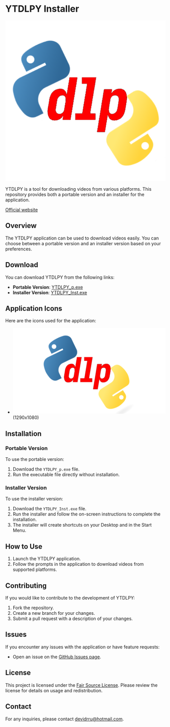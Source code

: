 # YTDLPY Installer

![YTDLPY Logo](https://github.com/dddevid/YTDLPY/blob/main/icons/YTDLPY%20Logo.png?raw=true)  

YTDLPY is a tool for downloading videos from various platforms. This repository provides both a portable version and an installer for the application.

[Official website](https://dddevid.github.io/YTDLPY/)

## Overview

The YTDLPY application can be used to download videos easily. You can choose between a portable version and an installer version based on your preferences.

## Download

You can download YTDLPY from the following links:

- **Portable Version**: [YTDLPY_p.exe](https://www.dropbox.com/scl/fi/5tkvqe8yeya552rv2rbog/YTDLPY.exe?rlkey=3bmrkdx5dw8elhul701a6dkn0&st=7wserins&dl=1)
- **Installer Version**: [YTDLPY_Inst.exe](https://github.com/dddevid/YTDLPY/releases/download/v1/YTDLPY_Inst.exe)

## Application Icons

Here are the icons used for the application:

- ![YTDLPY Icon](https://github.com/dddevid/YTDLPY/blob/main/icons/YTDLPY.png?raw=true) (1290x1080)

## Installation

### Portable Version

To use the portable version:
1. Download the `YTDLPY_p.exe` file.
2. Run the executable file directly without installation.

### Installer Version

To use the installer version:
1. Download the `YTDLPY_Inst.exe` file.
2. Run the installer and follow the on-screen instructions to complete the installation.
3. The installer will create shortcuts on your Desktop and in the Start Menu.

## How to Use

1. Launch the YTDLPY application.
2. Follow the prompts in the application to download videos from supported platforms.

## Contributing

If you would like to contribute to the development of YTDLPY:
1. Fork the repository.
2. Create a new branch for your changes.
3. Submit a pull request with a description of your changes.

## Issues

If you encounter any issues with the application or have feature requests:
- Open an issue on the [GitHub Issues page](https://github.com/dddevid/YTDLPY/issues).

## License

This project is licensed under the [Fair Source License](https://github.com/dddevid/YTDLPY/blob/main/License/License.txt). Please review the license for details on usage and redistribution.

## Contact

For any inquiries, please contact [devidrru@hotmail.com](mailto:devidrru@hotmail.com).
